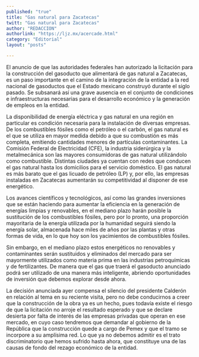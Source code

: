 ```yaml
---
published: "true"
title: "Gas natural para Zacatecas"
twitt: "Gas natural para Zacatecas"
author: "REDACCION"
authorlink: "https://ljz.mx/acercade.html"
category: "Editorial"
layout: "posts"

---
```



  El anuncio de que las autoridades federales han autorizado la licitación para la construcción del gasoducto que alimentará de gas natural a Zacatecas, es un paso importante en el camino de la integración de la entidad a la red nacional de gasoductos que el Estado mexicano construyó durante el siglo pasado. Se subsanará así una grave ausencia en el conjunto de condiciones e infraestructuras necesarias para el desarrollo económico y la generación de empleos en la entidad.



  La disponibilidad de energía eléctrica y gas natural en una región en particular es condición necesaria para la instalación de diversas empresas. De los combustibles fósiles como el petróleo o el carbón, el gas natural es el que se utiliza en mayor medida debido a que su combustión es más completa, emitiendo cantidades menores de partículas contaminantes. La Comisión Federal de Electricidad (CFE), la industria siderúrgica y la metalmecánica son las mayores consumidoras de gas natural utilizándolo como combustible. Distintas ciudades ya cuentan con redes que conducen el gas natural hasta los domicilios para el servicio doméstico. El gas natural es más barato que el gas licuado de petróleo (LP) y, por ello, las empresas instaladas en Zacatecas aumentarán su competitividad al disponer de ese energético.



  Los avances científicos y tecnológicos, así como las grandes inversiones que se están haciendo para aumentar la eficiencia en la generación de energías limpias y renovables, en el mediano plazo harán posible la sustitución de los combustibles fósiles, pero por lo pronto, una proporción mayoritaria de la energía utilizada por la humanidad seguirá siendo la energía solar, almacenada hace miles de años por las plantas y otras formas de vida, en lo que hoy son los yacimientos de combustibles fósiles.



  Sin embargo, en el mediano plazo estos energéticos no renovables y contaminantes serán sustituidos y eliminados del mercado para ser mayormente utilizados como materia prima en las industrias petroquímicas y de fertilizantes. De manera que el gas que traerá el gasoducto anunciado podrá ser utilizado de una manera más inteligente, abriendo oportunidades de inversión que debemos explorar desde ahora.



  La decisión anunciada ayer compensa el silencio del presidente Calderón en relación al tema en su reciente visita, pero no debe conducirnos a creer que la construcción de la obra ya es un hecho, pues todavía existe el riesgo de que la licitación no arroje el resultado esperado y que se declare desierta por falta de interés de las empresas privadas que operan en ese mercado, en cuyo caso tendremos que demandar al gobierno de la República que la construcción quede a cargo de Pemex y que el tramo se incorpore a su amplísima red. Lo que ya no debemos admitir es el trato discriminatorio que hemos sufrido hasta ahora, que constituye una de las causas de fondo del rezago económico de la entidad.

